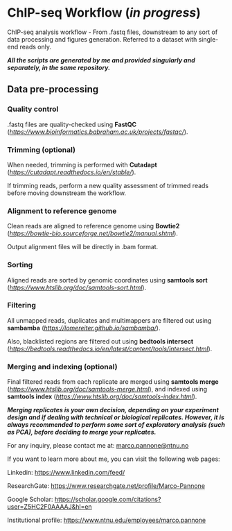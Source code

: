 # ChIP-seq Workflow (***in progress***)

ChIP-seq analysis workflow - From .fastq files, downstream to any sort of data processing and figures generation. Referred to a dataset with single-end reads only. 

***All the scripts are generated by me and provided singularly and separately, in the same repository.***

## Data pre-processing

### Quality control

.fastq files are quality-checked using **FastQC** (*https://www.bioinformatics.babraham.ac.uk/projects/fastqc/*).

### Trimming (optional)

When needed, trimming is performed with **Cutadapt** (*https://cutadapt.readthedocs.io/en/stable/*).

If trimming reads, perform a new quality assessment of trimmed reads before moving downstream the workflow.

### Alignment to reference genome

Clean reads are aligned to reference genome using **Bowtie2** (*https://bowtie-bio.sourceforge.net/bowtie2/manual.shtml*).

Output alignment files will be directly in .bam format.

### Sorting

Aligned reads are sorted by genomic coordinates using **samtools sort** (*https://www.htslib.org/doc/samtools-sort.html*).

### Filtering

All unmapped reads, duplicates and multimappers are filtered out using **sambamba** (*https://lomereiter.github.io/sambamba/*).

Also, blacklisted regions are filtered out using **bedtools intersect** (*https://bedtools.readthedocs.io/en/latest/content/tools/intersect.html*).

### Merging and indexing (optional)

Final filtered reads from each replicate are merged using **samtools merge** (*https://www.htslib.org/doc/samtools-merge.html*), and indexed using **samtools index** (*https://www.htslib.org/doc/samtools-index.html*).

***Merging replicates is your own decision, depending on your experiment design and if dealing with technical or biological replicates. However, it is always recommended to perform some sort of exploratory analysis (such as PCA), before deciding to merge your replicates.***

For any inquiry, please contact me at: marco.pannone@ntnu.no

If you want to learn more about me, you can visit the following web pages:

Linkedin: https://www.linkedin.com/feed/

ResearchGate: https://www.researchgate.net/profile/Marco-Pannone

Google Scholar: https://scholar.google.com/citations?user=Z5HC2F0AAAAJ&hl=en

Institutional profile: https://www.ntnu.edu/employees/marco.pannone

